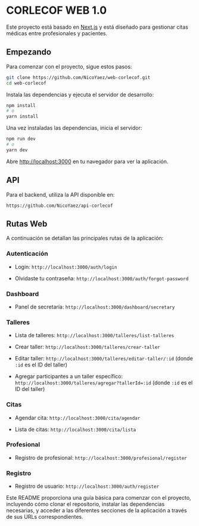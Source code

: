 # CORLECOF WEB 1.0

Este proyecto está basado en [Next.js](https://nextjs.org/) y está diseñado para gestionar citas médicas entre profesionales y pacientes.

## Empezando

Para comenzar con el proyecto, sigue estos pasos:

```bash
git clone https://github.com/NicoYaez/web-corlecof.git
cd web-corlecof
```

Instala las dependencias y ejecuta el servidor de desarrollo:

```bash
npm install
# o
yarn install
```

Una vez instaladas las dependencias, inicia el servidor:

```bash
npm run dev
# o
yarn dev
```

Abre [http://localhost:3000](http://localhost:3000) en tu navegador para ver la aplicación.

## API

Para el backend, utiliza la API disponible en:

`https://github.com/NicoYaez/api-corlecof`

## Rutas Web

A continuación se detallan las principales rutas de la aplicación:

### Autenticación

- Login:
  `http://localhost:3000/auth/login`

- Olvidaste tu contraseña:
  `http://localhost:3000/auth/forgot-password`

### Dashboard

- Panel de secretaría:
  `http://localhost:3000/dashboard/secretary`

### Talleres

- Lista de talleres:
  `http://localhost:3000/talleres/list-talleres`

- Crear taller:
  `http://localhost:3000/talleres/crear-taller`

- Editar taller:
  `http://localhost:3000/talleres/editar-taller/:id` (donde `:id` es el ID del taller)

- Agregar participantes a un taller específico:
  `http://localhost:3000/talleres/agregar?tallerId=:id` (donde `:id` es el ID del taller)

### Citas

- Agendar cita:
  `http://localhost:3000/cita/agendar`

- Lista de citas:
  `http://localhost:3000/cita/lista`

### Profesional

- Registro de profesional:
  `http://localhost:3000/profesional/register`

### Registro

- Registro de usuario:
  `http://localhost:3000/auth/register`

Este README proporciona una guía básica para comenzar con el proyecto, incluyendo cómo clonar el repositorio, instalar las dependencias necesarias, y acceder a las diferentes secciones de la aplicación a través de sus URLs correspondientes.
